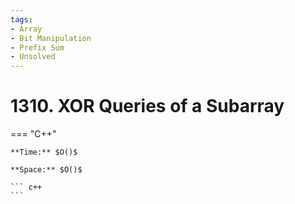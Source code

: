 ```yaml
---
tags:
- Array
- Bit Manipulation
- Prefix Sum
- Unsolved
---
```



# 1310. XOR Queries of a Subarray

=== "C++"

    **Time:** $O()$

    **Space:** $O()$

    ``` c++
    ```